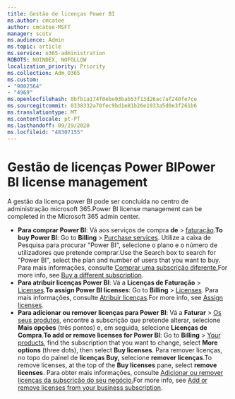 ```yaml
---
title: Gestão de licenças Power BI
ms.author: cmcatee
author: cmcatee-MSFT
manager: scotv
ms.audience: Admin
ms.topic: article
ms.service: o365-administration
ROBOTS: NOINDEX, NOFOLLOW
localization_priority: Priority
ms.collection: Adm_O365
ms.custom:
- "9002564"
- "4969"
ms.openlocfilehash: 0bfb1a174f0ebe03bab53f13d26ac7af240fe7ce
ms.sourcegitcommit: 0338332a70fec9bd1e81b26e1933a5d0e3f261b6
ms.translationtype: MT
ms.contentlocale: pt-PT
ms.lasthandoff: 09/29/2020
ms.locfileid: "48307155"
---
```

# <a name="power-bi-license-management"></a><span data-ttu-id="a97ac-102">Gestão de licenças Power BI</span><span class="sxs-lookup"><span data-stu-id="a97ac-102">Power BI license management</span></span>

<span data-ttu-id="a97ac-103">A gestão da licença power BI pode ser concluída no centro de administração microsoft 365.</span><span class="sxs-lookup"><span data-stu-id="a97ac-103">Power BI license management can be completed in the Microsoft 365 admin center.</span></span>

- <span data-ttu-id="a97ac-104">**Para comprar Power BI**: Vá aos serviços de compra **de** \> [faturação](https://go.microsoft.com/fwlink/p/?linkid=868433).</span><span class="sxs-lookup"><span data-stu-id="a97ac-104">**To buy Power BI**: Go to **Billing** \> [Purchase services](https://go.microsoft.com/fwlink/p/?linkid=868433).</span></span> <span data-ttu-id="a97ac-105">Utilize a caixa de Pesquisa para procurar "Power BI", selecione o plano e o número de utilizadores que pretende comprar.</span><span class="sxs-lookup"><span data-stu-id="a97ac-105">Use the Search box to search for "Power BI", select the plan and number of users that you want to buy.</span></span> <span data-ttu-id="a97ac-106">Para mais informações, consulte [Comprar uma subscrição diferente.](https://docs.microsoft.com/microsoft-365/commerce/try-or-buy-microsoft-365\#buy-a-different-subscription)</span><span class="sxs-lookup"><span data-stu-id="a97ac-106">For more info, see [Buy a different subscription](https://docs.microsoft.com/microsoft-365/commerce/try-or-buy-microsoft-365\#buy-a-different-subscription).</span></span>
- <span data-ttu-id="a97ac-107">**Para atribuir licenças Power BI**: Vá a **Licenças de Faturação**  >  [Licenses](https://go.microsoft.com/fwlink/p/?linkid=842264).</span><span class="sxs-lookup"><span data-stu-id="a97ac-107">**To assign Power BI licenses**: Go to **Billing** > [Licenses](https://go.microsoft.com/fwlink/p/?linkid=842264).</span></span> <span data-ttu-id="a97ac-108">Para mais informações, consulte [Atribuir licenças](https://docs.microsoft.com/microsoft-365/admin/manage/assign-licenses-to-users).</span><span class="sxs-lookup"><span data-stu-id="a97ac-108">For more info, see [Assign licenses](https://docs.microsoft.com/microsoft-365/admin/manage/assign-licenses-to-users).</span></span>
- <span data-ttu-id="a97ac-109">**Para adicionar ou remover licenças para Power BI**: Vá a **Faturar**  >  [Os seus produtos](https://go.microsoft.com/fwlink/p/?linkid=842054), encontre a subscrição que pretende alterar, selecione **Mais opções** (três pontos) e, em seguida, selecione **Licenças de Compra**.</span><span class="sxs-lookup"><span data-stu-id="a97ac-109">**To add or remove licenses for Power BI**: Go to **Billing** > [Your products](https://go.microsoft.com/fwlink/p/?linkid=842054), find the subscription that you want to change, select **More options** (three dots), then select **Buy licenses**.</span></span> <span data-ttu-id="a97ac-110">Para remover licenças, no topo do painel de **licenças Buy,** selecione **remover licenças**.</span><span class="sxs-lookup"><span data-stu-id="a97ac-110">To remove licenses, at the top of the **Buy licenses** pane, select **remove licenses**.</span></span> <span data-ttu-id="a97ac-111">Para obter mais informações, consulte [Adicionar ou remover licenças da subscrição do seu negócio.](https://docs.microsoft.com/microsoft-365/commerce/licenses/buy-licenses#add-or-remove-licenses-for-your-business-subscription)</span><span class="sxs-lookup"><span data-stu-id="a97ac-111">For more info, see [Add or remove licenses from your business subscription](https://docs.microsoft.com/microsoft-365/commerce/licenses/buy-licenses#add-or-remove-licenses-for-your-business-subscription).</span></span>